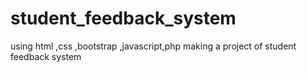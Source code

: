 # student_feedback_system
using html ,css ,bootstrap ,javascript,php making a project of student feedback system
